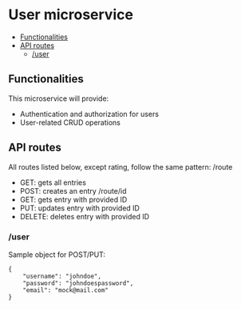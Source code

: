 # User microservice

<!-- toc -->
- [Functionalities](#functionalities)
- [API routes](#api-routes)
    * [/user](#user)
<!-- tocstop -->

## Functionalities

This microservice will provide:

* Authentication and authorization for users
* User-related CRUD operations

## API routes

All routes listed below, except rating, follow the same pattern:
/route
* GET: gets all entries
* POST: creates an entry
/route/id
* GET: gets entry with provided ID
* PUT: updates entry with provided ID
* DELETE: deletes entry with provided ID

### /user

Sample object for POST/PUT:

```
{
	"username": "johndoe",
	"password": "johndoespassword",
	"email": "mock@mail.com"
}
```
